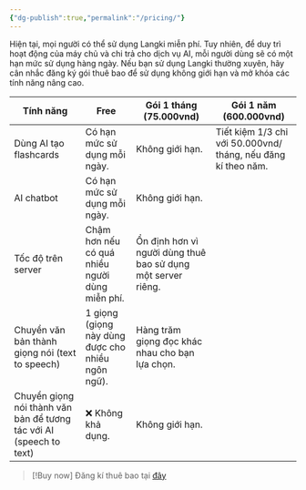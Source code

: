 ```yaml
---
{"dg-publish":true,"permalink":"/pricing/"}
---
```


Hiện tại, mọi người có thể sử dụng Langki miễn phí. Tuy nhiên, để duy trì hoạt động của máy chủ và chi trả cho dịch vụ AI, mỗi người dùng sẽ có một hạn mức sử dụng hàng ngày. Nếu bạn sử dụng Langki thường xuyên, hãy cân nhắc đăng ký gói thuê bao để sử dụng không giới hạn và mở khóa các tính năng nâng cao.

| Tính năng                                                           | Free                                              | Gói 1 tháng (75.000vnd)                                      | Gói 1 năm (600.000vnd)                                        |
| ------------------------------------------------------------------- | ------------------------------------------------- | ------------------------------------------------------------ | ------------------------------------------------------------- |
| Dùng AI tạo flashcards                                              | Có hạn mức sử dụng mỗi ngày.                      | Không giới hạn.                                              | Tiết kiệm 1/3 chỉ với 50.000vnd/ tháng, nếu đăng kí theo năm. |
| AI chatbot                                                          | Có hạn mức sử dụng mỗi ngày.                      | Không giới hạn.                                              |                                                               |
| Tốc độ trên server                                                  | Chậm hơn nếu có quá nhiều người dùng miễn phí.    | Ổn định hơn vì người dùng thuê bao sử dụng một server riêng. |                                                               |
| Chuyển văn bản thành giọng nói (text to speech)                     | 1 giọng (giọng này dùng được cho nhiều ngôn ngữ). | Hàng trăm giọng đọc khác nhau cho bạn lựa chọn.              |                                                               |
| Chuyển giọng nói thành văn bản để tương tác với AI (speech to text) | ❌ Không khả dụng.                                 | Không giới hạn.                                              |                                                               |

> [!Buy now]
> Đăng kí thuê bao tại [đây](https://mrntn161.github.io/Langki/payment.html)